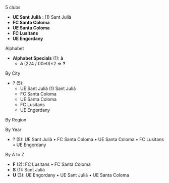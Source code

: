 5 clubs

- **UE Sant Julià** : (1) Sant Julià
- **FC Santa Coloma**
- **UE Santa Coloma**
- **FC Lusitans**
- **UE Engordany**




Alphabet

- **Alphabet Specials** (1):  **à** 
  - **à** (224 / 00e0)×2 => **?**




By City

- ? (5): 
  - UE Sant Julià  (1) Sant Julià
  - FC Santa Coloma 
  - UE Santa Coloma 
  - FC Lusitans 
  - UE Engordany 




By Region





By Year

- ? (5):   UE Sant Julià • FC Santa Coloma • UE Santa Coloma • FC Lusitans • UE Engordany






By A to Z

- **F** (2): FC Lusitans • FC Santa Coloma
- **S** (1): Sant Julià
- **U** (3): UE Engordany • UE Sant Julià • UE Santa Coloma




